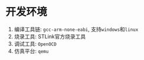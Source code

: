 # 开发环境

1. 编译工具链: `gcc-arm-none-eabi`, 支持`windows`和`linux`
2. 烧录工具: STLink官方烧录工具
3. 调试工具: `OpenOCD`
4. 仿真平台: `qemu`